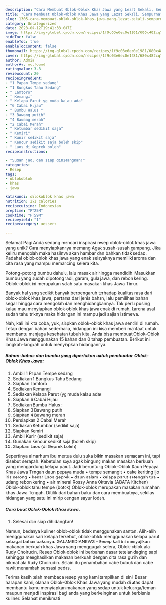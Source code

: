 ```yaml
---
description: "Cara Membuat Oblok-Oblok Khas Jawa yang Lezat Sekali, Sempurna"
title: "Cara Membuat Oblok-Oblok Khas Jawa yang Lezat Sekali, Sempurna"
slug: 1305-cara-membuat-oblok-oblok-khas-jawa-yang-lezat-sekali-sempurna
category: Uncategorized
date: 2023-06-12T19:41:33.087Z
image: https://img-global.cpcdn.com/recipes/1f9c03e6ec0e1981/680x482cq70/oblok-oblok-khas-jawa-foto-resep-utama.jpg
hideToc: false
enableToc: true
enableTocContent: false
thumbnail: https://img-global.cpcdn.com/recipes/1f9c03e6ec0e1981/680x482cq70/oblok-oblok-khas-jawa-foto-resep-utama.jpg
cover: https://img-global.cpcdn.com/recipes/1f9c03e6ec0e1981/680x482cq70/oblok-oblok-khas-jawa-foto-resep-utama.jpg
author: Admin
authorAv: notfound
ratingvalue: 3.8
reviewcount: 20
recipeingredient:
- "1 Papan Tempe sedang"
- "1 Bungkus Tahu Sedang"
- " Lamtoro"
- " Kemangi"
- " Kelapa Parut yg muda kalau ada"
- "6 Cabai Hijau"
- " Bumbu Halus "
- "3 Bawang putih"
- "4 Bawang merah"
- "2 Cabai Merah"
- " Ketumbar sedikit saja"
- " Kemiri"
- " Kunir sedikit saja"
- " Kencur sedikit saja boleh skip"
- " Laos di Geprek boleh"
recipeinstructions:

- "Sudah jadi dan siap dihidangkan!"
categories:
- Resep
tags:
- oblokoblok
- khas
- jawa

katakunci: oblokoblok khas jawa 
nutrition: 251 calories
recipecuisine: Indonesian
preptime: "PT25M"
cooktime: "PT59M"
recipeyield: "1"
recipecategory: Dessert

---
```



Selamat Pagi Anda sedang mencari inspirasi resep oblok-oblok khas jawa yang unik? Cara menyiapkannya memang Agak susah-susah gampang. Jika keliru mengolah maka hasilnya akan hambar dan bahkan tidak sedap. Padahal oblok-oblok khas jawa yang enak selayaknya memiliki aroma dan cita rasa yang mampu memancing selera kita.


Potong-potong bumbu dahulu, lalu masak air hingga mendidih. Masukkan bumbu yang sudah dipotong tadi, garam, gula jawa, dan rebon kering. Oblok-oblok ini merupakan salah satu masakan khas Jawa Timur.

Banyak hal yang sedikit banyak berpengaruh terhadap kualitas rasa dari oblok-oblok khas jawa, pertama dari jenis bahan, lalu pemilihan bahan segar hingga cara mengolah dan menghidangkannya. Tak perlu pusing kalau mau menyiapkan oblok-oblok khas jawa enak di rumah, karena asal sudah tahu triknya maka hidangan ini mampu jadi sajian istimewa.


Nah, kali ini kita coba, yuk, siapkan oblok-oblok khas jawa sendiri di rumah. Tetap dengan bahan sederhana, hidangan ini bisa memberi manfaat untuk membantu menjaga kesehatan tubuh kita. Anda bisa membuat Oblok-Oblok Khas Jawa menggunakan 15 bahan dan 0 tahap pembuatan. Berikut ini langkah-langkah untuk menyiapkan hidangannya.

<!--inarticleads1-->

##### Bahan-bahan dan bumbu yang diperlukan untuk pembuatan Oblok-Oblok Khas Jawa:

1. Ambil 1 Papan Tempe sedang
1. Sediakan 1 Bungkus Tahu Sedang
1. Siapkan  Lamtoro
1. Sediakan  Kemangi
1. Sediakan  Kelapa Parut (yg muda kalau ada)
1. Siapkan 6 Cabai Hijau
1. Sediakan  Bumbu Halus :
1. Siapkan 3 Bawang putih
1. Siapkan 4 Bawang merah
1. Persiapkan 2 Cabai Merah
1. Sediakan  Ketumbar (sedikit saja)
1. Siapkan  Kemiri
1. Ambil  Kunir (sedikit saja)
1. Gunakan  Kencur sedikit saja (boleh skip)
1. Siapkan  Laos (di Geprek boleh)


Sepertinya almarhum ibu mertua dulu suka bikin masakan semacam ini, tapi disebut serapah. Kebetulan saya agak bingung makan masakan berkuah yang mengandung kelapa parut. Jadi beruntung Oblok-Oblok Daun Pepaya Khas Jawa Tengah daun pepaya muda • tempe semangit • cabe keriting ijo iris serong • besar Laos geprek • daun salam • kelapa parut setengah tua • udang rebon kering • air mineral Rossy Anna Oktavia (ABATA Kitchen) Oblok-oblok tahu tempe (botok) Oblok-oblok merupakan masakan rumahan khas Jawa Tengah. Ditilik dari bahan baku dan cara membuatnya, sekilas hidangan yang satu ini mirip dengan sayur lodeh. 

<!--inarticleads2-->

##### Cara buat Oblok-Oblok Khas Jawa:


1. Selesai dan siap dihidangkan!

Namun, bedanya kuliner oblok-oblok tidak menggunakan santan. Alih-alih menggunakan sari kelapa tersebut, oblok-oblok menggunakan kelapa parut sebagai bahan bakunya. GALAMEDIANEWS - Resep kali ini menyajikan makanan berkuah khas Jawa yang menggugah selera, Oblok-oblok ala Rudy Choirudin. Resep Oblok-oblok ini berbahan dasar tetelan daging sapi sehingga menghasilkan makanan berkuah dengan cita rasa gurih dan nikmat ala Rudy Choirudin. Selain itu penambahan cabe bubuk dan cabe rawit menambah sensasi pedas. 

Terima kasih telah membaca resep yang kami tampilkan di sini. Besar harapan kami, olahan Oblok-Oblok Khas Jawa yang mudah di atas dapat membantu kamu menyiapkan makanan yang sedap untuk keluarga/teman maupun menjadi inspirasi bagi anda yang berkeinginan untuk berbisnis kuliner. Selamat menikmati
